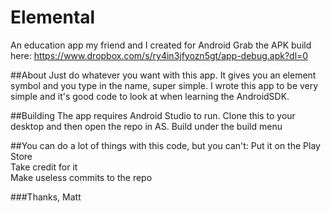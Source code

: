 # Elemental
An education app my friend and I created for Android
Grab the APK build here: https://www.dropbox.com/s/ry4in3jfyozn5gt/app-debug.apk?dl=0

##About
Just do whatever you want with this app. It gives you an element symbol and you type in the name, super simple. I wrote this app to be very simple and it's good code to look at when learning the AndroidSDK.

##Building
The app requires Android Studio to run. Clone this to your desktop and then open the repo in AS. Build under the build menu

##You can do a lot of things with this code, but you can't:
Put it on the Play Store
<br>
Take credit for it
<br>
Make useless commits to the repo

###Thanks, Matt

